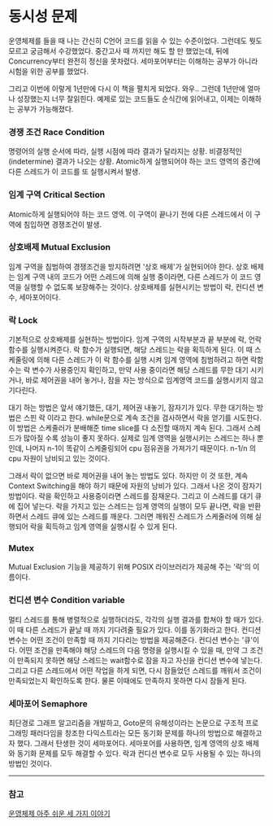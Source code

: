 # 동시성 문제

운영체제를 들을 때 나는 간신히 C언어 코드를 읽을 수 있는 수준이었다. 그런데도 뭣도 모르고 궁금해서 수강했었다. 중간고사 때 까지만 해도 할 만 했었는데, 뒤에 Concurrency부터 완전히 정신을 못차렸다. 세마포어부터는 이해하는 공부가 아니라 시험을 위한 공부를 했었다. 

그리고 이번에 이렇게 1년만에 다시 이 책을 펼치게 되었다. 와우.. 그런데 1년만에 얼마나 성장했는지 너무 잘읽힌다. 예제로 있는 코드들도 순식간에 읽어내고, 이제는 이해하는 공부가 가능해졌다.

### **경쟁 조건 Race Condition**

명령어의 실행 순서에 따라, 실행 시점에 따라 결과가 달라지는 상황. 비결정적인(indetermine) 결과가 나오는 상황. Atomic하게 실행되어야 하는 코드 영역의 중간에 다른 스레드가 이 코드를 또 실행시켜서 발생.

### 임계 구역 Critical Section

Atomic하게 실행되어야 하는 코드 영역. 이 구역이 끝나기 전에 다른 스레드에서 이 구역에 침입하면 경쟁조건이 발생. 

### 상호배제 Mutual Exclusion

임계 구역을 침범하여 경쟁조건을 방지하려면 '상호 배제'가 실현되어야 한다. 상호 배제는 임계 구역 내의 코드가 어떤 스레드에 의해 실행 중이라면, 다른 스레드가 이 코드 영역을 실행할 수 없도록 보장해주는 것이다. 상호배제를 실현시키는 방법이 락, 컨디션 변수, 세마포어이다.

### 락 Lock

기본적으로 상호배제를 실현하는 방법이다. 임계 구역의 시작부분과 끝 부분에 락, 언락 함수를 실행시켜준다. 락 함수가 실행되면, 해당 스레드는 락을 획득하게 된다. 이 때 스케줄링에 의해 다른 스레드가 이 락 함수를 실행 시켜 임계 영역에 침범하려고 하면 락함수는 락 변수가 사용중인지 확인하고, 만약 사용 중이라면 해당 스레드를 무한 대기 시키거나, 바로 제어권을 내어 놓거나, 잠을 자는 방식으로 임계영역 코드를 실행시키지 않고 기다린다. 

대기 하는 방법은 앞서 얘기했든, 대기, 제어권 내놓기, 잠자기가 있다. 무한 대기하는 방법은 스핀 락 이라고 한다. while문으로 계속 조건을 검사하면서 락을 얻기를 시도한다. 이 방법은 스케줄러가 분배해준 time slice를 다 소진할 때까지 계속 된다. 그래서 스레드가 많아질 수록 성능이 좋지 못하다. 실제로 임계 영역을 실행시키는 스레드는 하나 뿐인데, 나머지 n-1이 똑같이 스케줄링되어 cpu 점유권을 가져가기 때문이다. n-1/n 의 cpu 자원이 낭비되고 있는 것이다. 

그래서 락이 없으면 바로 제어권을 내어 놓는 방법도 있다. 하지만 이 것 또한, 계속 Context Switching을 해야 하기 때문에 자원의 낭비가 있다. 그래서 나온 것이 잠자기 방법이다. 락을 확인하고 사용중이라면 스레드를 잠재운다. 그리고 이 스레드를 대기 큐에 집어 넣는다. 락을 가지고 있는 스레드는 임계 영역의 실행이 모두 끝나면, 락을 반환하면서 스레드 큐에 있는 스레드를 깨운다. 그러면 깨워진 스레드가 스케줄러에 의해 실행되어 락을 획득하고 임계 영역을 실행시킬 수 있게 된다. 

### Mutex

Mutual Exclusion 기능을 제공하기 위해 POSIX 라이브러리가 제공해 주는 '락'의 이름이다. 

### 컨디션 변수 Condition variable

멀티 스레드를 통해 병렬적으로 실행하더라도, 각각의 실행 결과를 합쳐야 할 때가 있다. 이 때 다른 스레드가 끝날 때 까지 기다려줄 필요가 있다. 이를 동기화라고 한다. 컨디션 변수는 어떤 조건이 만족할 때 까지 기다리는 방법을 제공해준다. 컨디션 변수는 '큐'이다. 어떤 조건을 만족해야 해당 스레드의 다음 명령을 실행시킬 수 있을 때, 만약 그 조건이 만족되지 못하면 해당 스레드는 wait함수로 잠을 자고 자신을 컨디션 변수에 넣는다. 그리고 다른 스레드에서 어떤 작업을 하게 되면, 다시 잠들었던 스레드를 깨워서 조건이 만족되었는지 확인하도록 한다. 물론 이때에도 만족하지 못하면 다시 잠들게 된다. 

### 세마포어 Semaphore

최단경로 그래프 알고리즘을 개발하고, Goto문의 유해성이라는 논문으로 구조적 프로그래밍 패러다임을 창조한 다익스트라는 모든 동기화 문제를 하나의 방법으로 해결하고자 했다. 그래서 탄생한 것이 세마포어다. 세마포어를 사용하면, 임계 영역의 상호 배제와 동기화 문제를 모두 해결할 수 있다. 락과 컨디션 변수로 모두 사용될 수 있는 하나의 방법인 것이다.

---
### 참고
[운영체제 아주 쉬운 세 가지 이야기](https://book.naver.com/bookdb/book_detail.nhn?bid=11823378)
